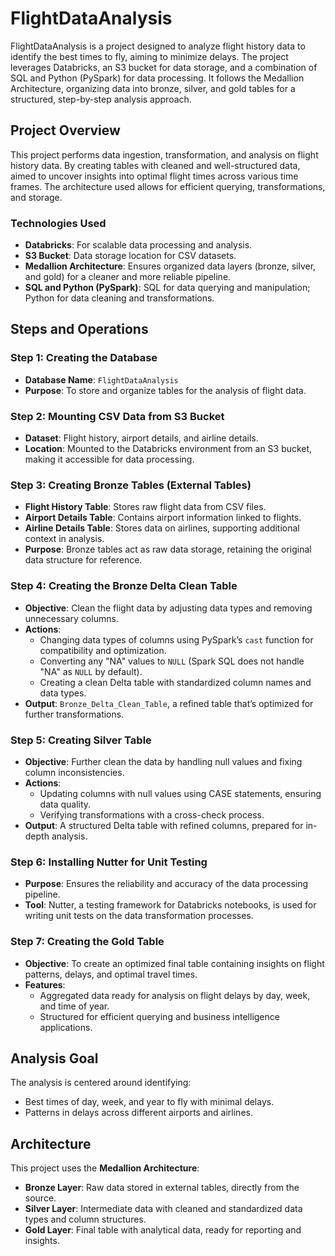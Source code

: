 # FlightDataAnalysis

FlightDataAnalysis is a project designed to analyze flight history data to identify the best times to fly, aiming to minimize delays. The project leverages Databricks, an S3 bucket for data storage, and a combination of SQL and Python (PySpark) for data processing. It follows the Medallion Architecture, organizing data into bronze, silver, and gold tables for a structured, step-by-step analysis approach.

## Project Overview
This project performs data ingestion, transformation, and analysis on flight history data. By creating tables with cleaned and well-structured data, aimed to uncover insights into optimal flight times across various time frames. The architecture used allows for efficient querying, transformations, and storage.

### Technologies Used
- **Databricks**: For scalable data processing and analysis.
- **S3 Bucket**: Data storage location for CSV datasets.
- **Medallion Architecture**: Ensures organized data layers (bronze, silver, and gold) for a cleaner and more reliable pipeline.
- **SQL and Python (PySpark)**: SQL for data querying and manipulation; Python for data cleaning and transformations.

## Steps and Operations

### Step 1: Creating the Database
   - **Database Name**: `FlightDataAnalysis`
   - **Purpose**: To store and organize tables for the analysis of flight data.

### Step 2: Mounting CSV Data from S3 Bucket
   - **Dataset**: Flight history, airport details, and airline details.
   - **Location**: Mounted to the Databricks environment from an S3 bucket, making it accessible for data processing.

### Step 3: Creating Bronze Tables (External Tables)
   - **Flight History Table**: Stores raw flight data from CSV files.
   - **Airport Details Table**: Contains airport information linked to flights.
   - **Airline Details Table**: Stores data on airlines, supporting additional context in analysis.
   - **Purpose**: Bronze tables act as raw data storage, retaining the original data structure for reference.

### Step 4: Creating the Bronze Delta Clean Table
   - **Objective**: Clean the flight data by adjusting data types and removing unnecessary columns.
   - **Actions**:
     - Changing data types of columns using PySpark’s `cast` function for compatibility and optimization.
     - Converting any "NA" values to `NULL` (Spark SQL does not handle "NA" as `NULL` by default).
     - Creating a clean Delta table with standardized column names and data types.
   - **Output**: `Bronze_Delta_Clean_Table`, a refined table that’s optimized for further transformations.

### Step 5: Creating Silver Table
   - **Objective**: Further clean the data by handling null values and fixing column inconsistencies.
   - **Actions**:
     - Updating columns with null values using CASE statements, ensuring data quality.
     - Verifying transformations with a cross-check process.
   - **Output**: A structured Delta table with refined columns, prepared for in-depth analysis.

### Step 6: Installing Nutter for Unit Testing
   - **Purpose**: Ensures the reliability and accuracy of the data processing pipeline.
   - **Tool**: Nutter, a testing framework for Databricks notebooks, is used for writing unit tests on the data transformation processes.

### Step 7: Creating the Gold Table
   - **Objective**: To create an optimized final table containing insights on flight patterns, delays, and optimal travel times.
   - **Features**:
     - Aggregated data ready for analysis on flight delays by day, week, and time of year.
     - Structured for efficient querying and business intelligence applications.

## Analysis Goal
The analysis is centered around identifying:
- Best times of day, week, and year to fly with minimal delays.
- Patterns in delays across different airports and airlines.

## Architecture
This project uses the **Medallion Architecture**:
- **Bronze Layer**: Raw data stored in external tables, directly from the source.
- **Silver Layer**: Intermediate data with cleaned and standardized data types and column structures.
- **Gold Layer**: Final table with analytical data, ready for reporting and insights.

